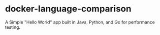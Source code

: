 # docker-language-comparison
A Simple "Hello World" app built in Java, Python, and Go for performance testing.
